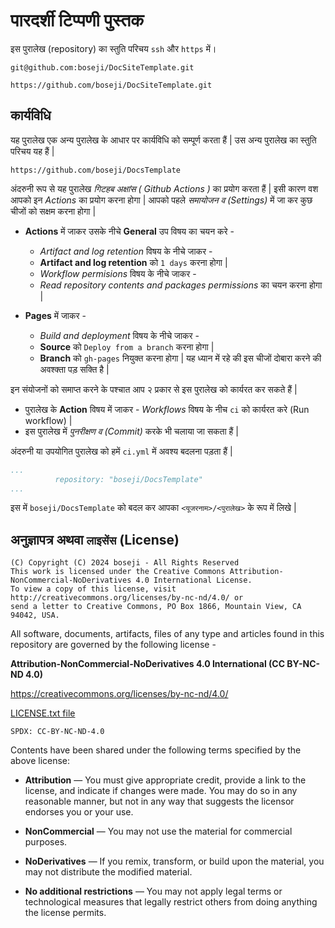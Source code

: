 # पारदर्शी टिप्पणी पुस्तक

इस पुरालेख (repository)  का स्तुति परिचय `ssh` और `https` में।

```
git@github.com:boseji/DocSiteTemplate.git
```

```
https://github.com/boseji/DocSiteTemplate.git
```

## कार्यविधि

यह पुरालेख एक अन्य पुरालेख के आधार पर कार्यविधि को सम्पूर्ण करता हैं |
उस अन्य पुरालेख का स्तुति परिचय यह हैं | 

```
https://github.com/boseji/DocsTemplate
```

अंदरुनी रूप से यह पुरालेख *गिटहब अक्षांस ( Github Actions )* का प्रयोग करता हैं |
इसी कारण वश आपको इन *Actions* का प्रयोग करना होगा | 
आपको पहले *समायोजन व (Settings)* में जा कर कुछ चीजों को सक्षम करना होगा |

- **Actions** में जाकर उसके नीचे **General** उप विषय का चयन करे - 

	- *Artifact and log retention* विषय के नीचे जाकर -
	- **Artifact and log retention** को `1 days` करना होगा |
	- *Workflow permisions* विषय के नीचे जाकर -
	- *Read repository contents and packages permissions* का चयन करना होगा |

- **Pages** में जाकर -
	
	- *Build and deployment* विषय के नीचे जाकर -
	- **Source** को `Deploy from a branch` करना होगा |
	- **Branch** को `gh-pages` नियुक्त करना होगा |
		यह ध्यान में रहे की इस चीजों दोबारा करने की अवश्क्ता पड़ सक्ति है |

इन संयोजनों को समाप्त करने के पश्चात आप २ प्रकार से इस पुरालेख को कार्यरत कर सकते हैं | 

- पुरालेख  के **Action** विषय में जाकर - *Workflows*  विषय के नीच `ci` को कार्यरत करे (Run workflow) |
- इस पुरालेख में *पुनरीक्षण व (Commit)* करके भी चलाया जा सकता हैं |

अंदरुनी या उपयोगित पुरालेख को हमें `ci.yml` में अवश्य बदलना पड़ता हैं | 

```yaml
...
          repository: "boseji/DocsTemplate"
...
```
इस में `boseji/DocsTemplate` को बदल कर आपका `<यूजरनाम>/<पुरालेख>` के रूप में लिखे | 

## अनुज्ञापत्र अथवा `लाइसेंस` (License)

```
(C) Copyright (C) 2024 boseji - All Rights Reserved
This work is licensed under the Creative Commons Attribution-NonCommercial-NoDerivatives 4.0 International License.
To view a copy of this license, visit http://creativecommons.org/licenses/by-nc-nd/4.0/ or
send a letter to Creative Commons, PO Box 1866, Mountain View, CA 94042, USA.
```

All software, documents, artifacts, files of any type and articles
found in this repository are governed by the following license -

**Attribution-NonCommercial-NoDerivatives 4.0 International (CC BY-NC-ND 4.0)**

<https://creativecommons.org/licenses/by-nc-nd/4.0/>

[LICENSE.txt file](./LICENSE.txt)

`SPDX: CC-BY-NC-ND-4.0`

Contents have been shared under the following terms specified by the above license:

- **Attribution** — You must give appropriate credit, provide a link to the license, and indicate if changes were made. You may do so in any reasonable manner, but not in any way that suggests the licensor endorses you or your use.

- **NonCommercial** — You may not use the material for commercial purposes.

- **NoDerivatives** — If you remix, transform, or build upon the material, you may not distribute the modified material.

- **No additional restrictions** — You may not apply legal terms or technological measures that legally restrict others from doing anything the license permits.

